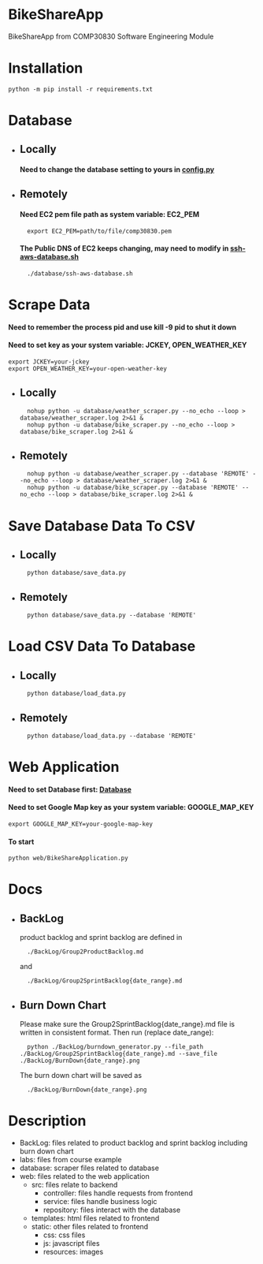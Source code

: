 # BikeShareApp
BikeShareApp from COMP30830 Software Engineering Module
# Installation
    python -m pip install -r requirements.txt
# Database
- ## Locally
    #### Need to change the database setting to yours in [config.py](web/config.py)
- ## Remotely 
    #### Need EC2 pem file path as system variable: EC2_PEM
        export EC2_PEM=path/to/file/comp30830.pem
    #### The Public DNS of EC2 keeps changing, may need to modify in [ssh-aws-database.sh](database/ssh-aws-database.sh)
        ./database/ssh-aws-database.sh
    
# Scrape Data

#### Need to remember the process pid and use kill -9 pid to shut it down
#### Need to set key as your system variable: JCKEY, OPEN_WEATHER_KEY
    export JCKEY=your-jckey
    export OPEN_WEATHER_KEY=your-open-weather-key

- ## Locally
        nohup python -u database/weather_scraper.py --no_echo --loop > database/weather_scraper.log 2>&1 &
        nohup python -u database/bike_scraper.py --no_echo --loop > database/bike_scraper.log 2>&1 &
- ## Remotely 
        nohup python -u database/weather_scraper.py --database 'REMOTE' --no_echo --loop > database/weather_scraper.log 2>&1 &
        nohup python -u database/bike_scraper.py --database 'REMOTE' --no_echo --loop > database/bike_scraper.log 2>&1 &
# Save Database Data To CSV
- ## Locally
        python database/save_data.py
- ## Remotely
        python database/save_data.py --database 'REMOTE'
# Load CSV Data To Database
- ## Locally
        python database/load_data.py
- ## Remotely
        python database/load_data.py --database 'REMOTE'

# Web Application
#### Need to set Database first: [Database](#database)
#### Need to set Google Map key as your system variable: GOOGLE_MAP_KEY
    export GOOGLE_MAP_KEY=your-google-map-key
#### To start
    python web/BikeShareApplication.py

# Docs
- ## BackLog
    product backlog and sprint backlog are defined in 

        ./BackLog/Group2ProductBacklog.md 
    and

        ./BackLog/Group2SprintBacklog{date_range}.md

- ## Burn Down Chart
    Please make sure the Group2SprintBacklog{date_range}.md file is written in consistent format.
    Then run (replace date_range):

        python ./BackLog/burndown_generator.py --file_path ./BackLog/Group2SprintBacklog{date_range}.md --save_file ./BackLog/BurnDown{date_range}.png

    The burn down chart will be saved as

        ./BackLog/BurnDown{date_range}.png
# Description
- BackLog: files related to product backlog and sprint backlog including burn down chart
- labs: files from course example
- database: scraper files related to database
- web: files related to the web application
    - src: files relate to backend
        - controller: files handle requests from frontend
        - service: files handle business logic
        - repository: files interact with the database
    - templates: html files related to frontend
    - static: other files related to frontend
        - css: css files
        - js: javascript files
        - resources: images
